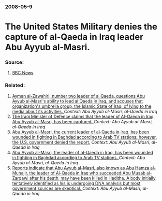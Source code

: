 ### [2008-05-9](/news/2008/05/9/index.md)

#  The United States Military denies the capture of al-Qaeda in Iraq leader Abu Ayyub al-Masri. 




### Source:

1. [BBC News](http://news.bbc.co.uk/2/hi/middle_east/7391423.stm)

### Related:

1. [ Ayman al-Zawahiri, number two leader of al Qaeda, questions Abu Ayyub al-Masri's ability to lead al Qaeda in Iraq, and accuses that organization's umbrella group, the Islamic State of Iraq, of lying to the media about its activities. ](/news/2008/09/11/ayman-al-zawahiri-number-two-leader-of-al-qaeda-questions-abu-ayyub-al-masri-s-ability-to-lead-al-qaeda-in-iraq-and-accuses-that-organiz.md) _Context: Abu Ayyub al-Masri, al-Qaeda in Iraq_
2. [ The Iraqi Minister of Defence claims that the leader of Al-Qaeda in Iraq, Abu Ayyub al-Masri, has been captured. ](/news/2008/05/8/the-iraqi-minister-of-defence-claims-that-the-leader-of-al-qaeda-in-iraq-abu-ayyub-al-masri-has-been-captured.md) _Context: Abu Ayyub al-Masri, al-Qaeda in Iraq_
3. [ Abu Ayyub al-Masri, the current leader of al-Qaeda in Iraq, has been wounded in fighting in Baghdad according to Arab TV stations; however, the U.S. government denied the report.](/news/2007/02/16/abu-ayyub-al-masri-the-current-leader-of-al-qaeda-in-iraq-has-been-wounded-in-fighting-in-baghdad-according-to-arab-tv-stations-however.md) _Context: Abu Ayyub al-Masri, al-Qaeda in Iraq_
4. [ Abu Ayyub al-Masri, the leader of al-Qaeda in Iraq, has been wounded in fighting in Baghdad according to Arab TV stations. ](/news/2007/02/15/abu-ayyub-al-masri-the-leader-of-al-qaeda-in-iraq-has-been-wounded-in-fighting-in-baghdad-according-to-arab-tv-stations.md) _Context: Abu Ayyub al-Masri, al-Qaeda in Iraq_
5. [ Reports indicate that Abu Ayyub al-Masri, also known as Abu Hamza al-Muhajir, the leader of Al-Qaeda in Iraq who succeeded Abu Musab al-Zarqawi after his death, may have been killed in Haditha. A body initially tentatively identified as his is undergoing DNA analysis but most government sources are skeptical. ](/news/2006/10/5/reports-indicate-that-abu-ayyub-al-masri-also-known-as-abu-hamza-al-muhajir-the-leader-of-al-qaeda-in-iraq-who-succeeded-abu-musab-al-zar.md) _Context: Abu Ayyub al-Masri, al-Qaeda in Iraq_
